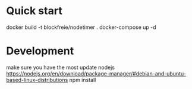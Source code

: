 # Quick start
docker build -t blockfreie/nodetimer .
docker-compose up -d

# Development
make sure you have the most update nodejs
https://nodejs.org/en/download/package-manager/#debian-and-ubuntu-based-linux-distributions
npm install
